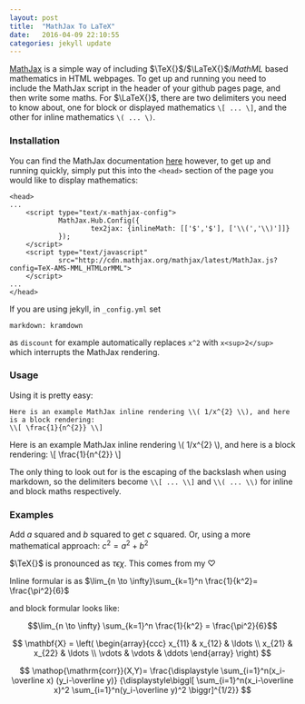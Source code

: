 ```yaml
---
layout: post
title:  "MathJax To LaTeX"
date:   2016-04-09 22:10:55
categories: jekyll update
---
```

[MathJax](http://www.mathjax.org) is a simple way of including $\TeX{}$/$\LaTeX{}$/$MathML$ based mathematics in HTML webpages.
To get up and running you need to include the MathJax script in the header of your github pages page, and then write some maths.
For $\LaTeX{}$, there are two delimiters you need to know about, one for block or displayed mathematics `\[ ... \]`, and the other for inline mathematics `\( ... \)`.

### Installation
You can find the MathJax documentation [here](http://docs.mathjax.org/en/latest/) however, to get up and running quickly, simply put this into the `<head>` section of the page you would like to display mathematics:

    <head>
    ...
        <script type="text/x-mathjax-config">
                MathJax.Hub.Config({
                        tex2jax: {inlineMath: [['$','$'], ['\\(','\\)']]}
                });
        </script>
        <script type="text/javascript"
                src="http://cdn.mathjax.org/mathjax/latest/MathJax.js?config=TeX-AMS-MML_HTMLorMML">
        </script>
    ...
    </head>

If you are using jekyll, in `_config.yml` set
    
    markdown: kramdown

as `discount` for example automatically replaces `x^2` with `x<sup>2</sup>` which interrupts the MathJax rendering.

### Usage
Using it is pretty easy:

    Here is an example MathJax inline rendering \\( 1/x^{2} \\), and here is a block rendering: 
    \\[ \frac{1}{n^{2}} \\]

Here is an example MathJax inline rendering \\( 1/x^{2} \\), and here is a block rendering:
\\[ \frac{1}{n^{2}} \\]

The only thing to look out for is the escaping of the backslash when using markdown, so the delimiters become `\\[ ... \\]` and `\\( ... \\)` for inline and block maths respectively.

### Examples
Add $a$ squared and $b$ squared to get $c$ squared. Or, using a more mathematical approach: $c^{2}=a^{2}+b^{2}$

$\TeX{}$ is pronounced as $\tau\epsilon\chi$. This comes from my $\heartsuit$

Inline formular is as $\lim_{n \to \infty}\sum_{k=1}^n \frac{1}{k^2}= \frac{\pi^2}{6}$

and block formular looks like:

$$\lim_{n \to \infty}
\sum_{k=1}^n \frac{1}{k^2}
= \frac{\pi^2}{6}$$

$$
\mathbf{X} =
\left( \begin{array}{ccc}
x_{11} & x_{12} & \ldots \\
x_{21} & x_{22} & \ldots \\
\vdots & \vdots & \ddots
\end{array} \right)
$$

$$
\mathop{\mathrm{corr}}(X,Y)=
\frac{\displaystyle
\sum_{i=1}^n(x_i-\overline x)
(y_i-\overline y)}
{\displaystyle\biggl[
\sum_{i=1}^n(x_i-\overline x)^2
\sum_{i=1}^n(y_i-\overline y)^2
\biggr]^{1/2}}
$$
